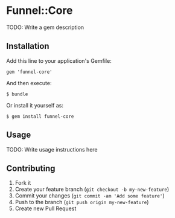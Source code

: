 # Funnel::Core

TODO: Write a gem description

## Installation

Add this line to your application's Gemfile:

    gem 'funnel-core'

And then execute:

    $ bundle

Or install it yourself as:

    $ gem install funnel-core

## Usage

TODO: Write usage instructions here

## Contributing

1. Fork it
2. Create your feature branch (`git checkout -b my-new-feature`)
3. Commit your changes (`git commit -am 'Add some feature'`)
4. Push to the branch (`git push origin my-new-feature`)
5. Create new Pull Request
